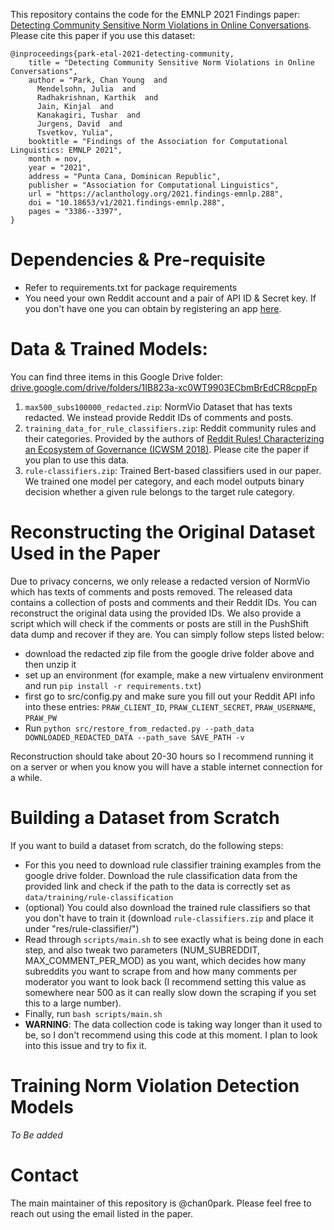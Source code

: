This repository contains the code for the EMNLP 2021 Findings paper: [Detecting Community Sensitive Norm Violations in Online Conversations](https://aclanthology.org/2021.findings-emnlp.288.pdf). Please cite this paper if you use this dataset:

```
@inproceedings{park-etal-2021-detecting-community,
    title = "Detecting Community Sensitive Norm Violations in Online Conversations",
    author = "Park, Chan Young  and
      Mendelsohn, Julia  and
      Radhakrishnan, Karthik  and
      Jain, Kinjal  and
      Kanakagiri, Tushar  and
      Jurgens, David  and
      Tsvetkov, Yulia",
    booktitle = "Findings of the Association for Computational Linguistics: EMNLP 2021",
    month = nov,
    year = "2021",
    address = "Punta Cana, Dominican Republic",
    publisher = "Association for Computational Linguistics",
    url = "https://aclanthology.org/2021.findings-emnlp.288",
    doi = "10.18653/v1/2021.findings-emnlp.288",
    pages = "3386--3397",
}
```

# Dependencies & Pre-requisite

* Refer to requirements.txt for package requirements
* You need your own Reddit account and a pair of API ID & Secret key. If you don't have one you can obtain by registering an app [here](https://www.reddit.com/prefs/apps/).


# Data & Trained Models:
You can find three items in this Google Drive folder: [drive.google.com/drive/folders/1IB823a-xc0WT9903ECbmBrEdCR8cppFp](https://drive.google.com/drive/folders/1IB823a-xc0WT9903ECbmBrEdCR8cppFp)

1. `max500_subs100000_redacted.zip`: NormVio Dataset that has texts redacted. We instead provide Reddit IDs of comments and posts.
2. `training_data_for_rule_classifiers.zip`: Reddit community rules and their categories. Provided by the authors of [Reddit Rules! Characterizing an Ecosystem of Governance (ICWSM 2018)](https://ojs.aaai.org/index.php/ICWSM/article/view/15033). Please cite the paper if you plan to use this data.
3. `rule-classifiers.zip`: Trained Bert-based classifiers used in our paper. We trained one model per category, and each model outputs binary decision whether a given rule belongs to the target rule category.

# Reconstructing the Original Dataset Used in the Paper
Due to privacy concerns, we only release a redacted version of NormVio which has texts of comments and posts removed. The released data contains a collection of posts and comments and their Reddit IDs. You can reconstruct the original data using the provided IDs. We also provide a script which will check if the comments or posts are still in the PushShift data dump and recover if they are. You can simply follow steps listed below:
- download the redacted zip file from the google drive folder above and then unzip it
- set up an environment (for example, make a new virtualenv environment and run `pip install -r requirements.txt`)
- first go to src/config.py and make sure you fill out your Reddit API info into these entries: `PRAW_CLIENT_ID`, `PRAW_CLIENT_SECRET`, `PRAW_USERNAME`, `PRAW_PW`
- Run `python src/restore_from_redacted.py --path_data DOWNLOADED_REDACTED_DATA --path_save SAVE_PATH -v`

Reconstruction should take about 20-30 hours so I recommend running it on a server or when you know you will have a stable internet connection for a while. 

# Building a Dataset from Scratch
If you want to build a dataset from scratch, do the following steps:
- For this you need to download rule classifier training examples from the google drive folder. Download the rule classification data from the provided link and check if the path to the data is correctly set as `data/training/rule-classification`
- (optional) You could also download the trained rule classifiers so that you don't have to train it (download `rule-classifiers.zip` and place it under "res/rule-classifier/")
- Read through `scripts/main.sh` to see exactly what is being done in each step, and also tweak two parameters (NUM_SUBREDDIT, MAX_COMMENT_PER_MOD) as you want, which decides how many subreddits you want to scrape from and how many comments per moderator you want to look back (I recommend setting this value as somewhere near 500 as it can really slow down the scraping if you set this to a  large number).
- Finally, run `bash scripts/main.sh`
- **WARNING**: The data collection code is taking way longer than it used to be, so I don't recommend using this code at this moment. I plan to look into this issue and try to fix it.

# Training Norm Violation Detection Models
*To Be added*


# Contact
The main maintainer of this repository is @chan0park. Please feel free to reach out using the email listed in the paper.